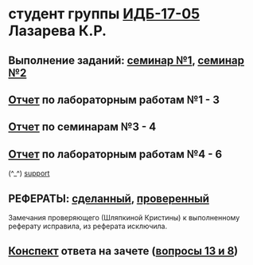 
# студент группы [ИДБ-17-05](https://github.com/stankin/design-part-1/wiki/list-idb-17-05) Лазарева К.Р.

## Выполнение заданий: [семинар №1](https://github.com/stankin/design-part-1/wiki/sem1), [семинар №2](https://github.com/stankin/design-part-1/wiki/sem2)
## [Отчет](https://github.com/Karina1996/Karina1996.github.io/wiki/%D0%9E%D1%82%D1%87%D0%B5%D1%82-%D0%BF%D0%BE-%D0%BB%D0%B0%D0%B1%D0%BE%D1%80%D0%B0%D1%82%D0%BE%D1%80%D0%BD%D1%8B%D0%BC-%D1%80%D0%B0%D0%B1%D0%BE%D1%82%D0%B0%D0%BC-%E2%84%961,-2,-3) по лабораторным работам №1 - 3
## [Отчет](https://github.com/Karina1996/Karina1996.github.io/wiki/%D0%9E%D1%82%D1%87%D1%91%D1%82-%D0%BF%D0%BE-%D1%81%D0%B5%D0%BC%D0%B8%D0%BD%D0%B0%D1%80%D0%B0%D0%BC-%E2%84%963,-%E2%84%964) по семинарам №3 - 4
## [Отчет](https://github.com/Karina1996/Karina1996.github.io/wiki/%D0%9E%D1%82%D1%87%D0%B5%D1%82-%D0%BF%D0%BE-%D0%BB%D0%B0%D0%B1%D0%BE%D1%80%D0%B0%D1%82%D0%BE%D1%80%D0%BD%D1%8B%D0%BC-%D1%80%D0%B0%D0%B1%D0%BE%D1%82%D0%B0%D0%BC-%E2%84%964,-5,-6) по лабораторным работам №4 - 6
(^_^) [support](https://github.com/stankin/design-part-1/wiki)

## РЕФЕРАТЫ: [сделанный](https://github.com/stankin/design-part-1/wiki/exam13-6), [проверенный](https://github.com/stankin/design-part-1/wiki/exam08-2)
Замечания проверяющего (Шляпкиной Кристины) к выполненному реферату исправила, из реферата исключила.

## [Конспект](https://github.com/Karina1996/Karina1996.github.io/wiki/%D0%9A%D0%BE%D0%BD%D1%81%D0%BF%D0%B5%D0%BA%D1%82-%D0%B2%D0%BE%D0%BF%D1%80%D0%BE%D1%81%D0%BE%D0%B2-13-%D0%B8-8) ответа на зачете ([вопросы 13 и 8](https://www.youtube.com/watch?v=YXnt-qzRqD0&feature=youtu.be))

